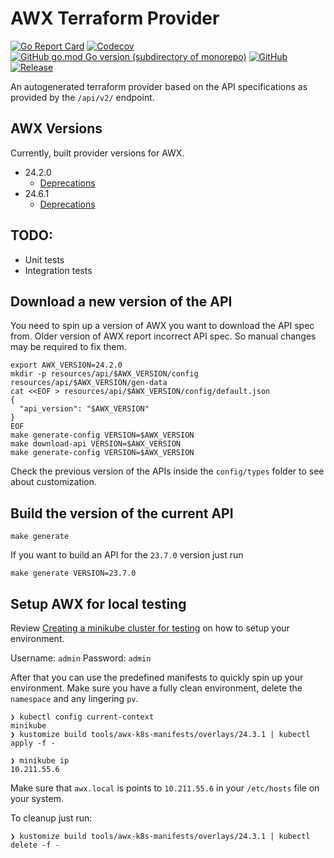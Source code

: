 AWX Terraform Provider
======================
[![Go Report Card](https://goreportcard.com/badge/github.com/ilijamt/terraform-provider-awx)](https://goreportcard.com/report/github.com/ilijamt/terraform-provider-awx)
[![Codecov](https://img.shields.io/codecov/c/gh/ilijamt/terraform-provider-awx)](https://app.codecov.io/gh/ilijamt/terraform-provider-awx)
[![GitHub go.mod Go version (subdirectory of monorepo)](https://img.shields.io/github/go-mod/go-version/ilijamt/terraform-provider-awx)](go.mod)
[![GitHub](https://img.shields.io/github/license/ilijamt/terraform-provider-awx)](LICENSE)
[![Release](https://img.shields.io/github/release/ilijamt/terraform-provider-awx.svg)](https://github.com/ilijamt/terraform-provider-awx/releases/latest)

An autogenerated terraform provider based on the API specifications as provided by the `/api/v2/` endpoint.

AWX Versions
------------

Currently, built provider versions for AWX.

* 24.2.0
    * [Deprecations](resources/api/24.2.0/deprecated.md)
* 24.6.1
    * [Deprecations](resources/api/24.6.1/deprecated.md)

TODO:
-----

* Unit tests
* Integration tests

Download a new version of the API
---------------------------------

You need to spin up a version of AWX you want to download the API spec from.
Older version of AWX report incorrect API spec. So manual changes may be required to fix them.

```shell
export AWX_VERSION=24.2.0
mkdir -p resources/api/$AWX_VERSION/config resources/api/$AWX_VERSION/gen-data
cat <<EOF > resources/api/$AWX_VERSION/config/default.json
{
  "api_version": "$AWX_VERSION"
}
EOF
make generate-config VERSION=$AWX_VERSION
make download-api VERSION=$AWX_VERSION
make generate-config VERSION=$AWX_VERSION
```

Check the previous version of the APIs inside the `config/types` folder to see about customization.

Build the version of the current API
-------------------------------------

```shell
make generate
```

If you want to build an API for the `23.7.0` version just run

```shell
make generate VERSION=23.7.0
```

Setup AWX for local testing
---------------------------

Review [Creating a minikube cluster for testing](https://github.com/ansible/awx-operator/blob/devel/docs/installation/creating-a-minikube-cluster-for-testing.md) on how to setup your environment. 

Username: `admin`
Password: `admin`

After that you can use the predefined manifests to quickly spin up your environment.
Make sure you have a fully clean environment, delete the `namespace` and any lingering `pv`.

```shell
❯ kubectl config current-context
minikube
❯ kustomize build tools/awx-k8s-manifests/overlays/24.3.1 | kubectl apply -f -
```

```shell
❯ minikube ip
10.211.55.6
```

Make sure that `awx.local` is points to `10.211.55.6` in your `/etc/hosts` file on your system.

To cleanup just run:

```shell
❯ kustomize build tools/awx-k8s-manifests/overlays/24.3.1 | kubectl delete -f -
```